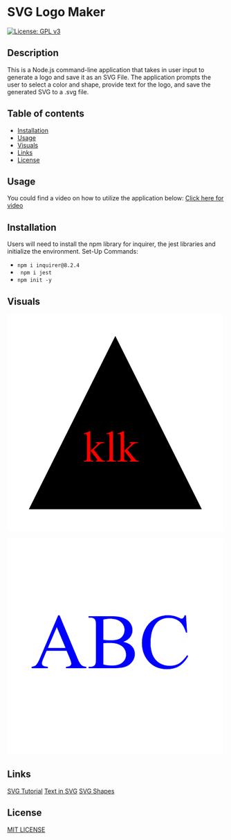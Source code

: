 # SVG Logo Maker

[![License: GPL v3](https://img.shields.io/badge/license-MIT-red)](https://www.gnu.org/licenses/gpl-3.0)

## Description

This is a Node.js command-line application that takes in user input to generate a logo and save it as an SVG File. The application prompts the user to select a color and shape, provide text for the logo, and save the generated SVG to a .svg file.

## Table of contents

- [Installation](#Installation)
- [Usage](#Usage)
- [Visuals](#Visuals)
- [Links](#Link)
- [License](#License)

## Usage

You could find a video on how to utilize the application below:
[Click here for video](https://drive.google.com/file/d/1yVFH12vr5uYyB9d8sRDr9ldKr0uvVaIv/view)

## Installation

Users will need to install the npm library for inquirer, the jest libraries and initialize the environment.
Set-Up Commands:

- `npm i inquirer@8.2.4`
- ` npm i jest`
- `npm init -y`

## Visuals

![This is an image](./assets/SVG%20logo.png)

![This is an image](./assets/SVGlogo2.png)

## Links

[SVG Tutorial](https://developer.mozilla.org/en-US/docs/Web/SVG/Tutorial)
[Text in SVG](https://developer.mozilla.org/en-US/docs/Web/SVG/Tutorial/Texts)
[SVG Shapes](https://developer.mozilla.org/en-US/docs/Web/SVG/Tutorial/Basic_Shapes)

## License

[MIT LICENSE](https://raw.githubusercontent.com/Ruskin20/SVG-LOGO-MAKER/master/LICENSE)
